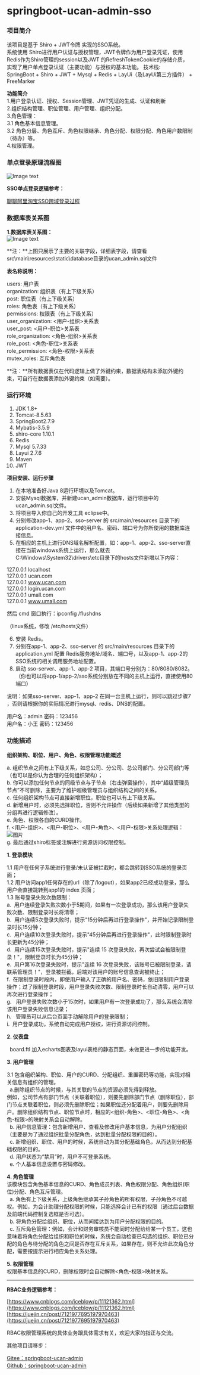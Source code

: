 # springboot-ucan-admin-sso

### 项目简介

该项目是基于 Shiro + JWT令牌 实现的SSO系统。<br>
系统使用 Shiro进行用户认证与授权管理，JWT令牌作为用户登录凭证，使用Redis作为Shiro管理的session以及JWT 的RefreshTokenCookie的存储介质，<br>
实现了用户单点登录认证（主要功能）与授权的基本功能。
技术栈:<br>
SpringBoot + Shiro + JWT + Mysql + Redis + LayUi（及LayUi第三方插件） + FreeMarker<br>

**功能简介**<br>
1.用户登录认证、授权、Session管理、JWT凭证的生成、认证和刷新<br>
2.组织结构管理、职位管理、用户管理、组织分配。<br>
3.角色管理：<br>
	3.1 角色基本信息管理。<br>
	3.2 角色分层、角色互斥、角色权限继承、角色分配、权限分配、角色用户数限制（待办）等。<br>
4.权限管理。<br>

### 单点登录原理流程图

![Image text](https://gitee.com/mrcen/springboot-ucan-admin-sso/raw/master/sso-server/src/main/resources/static/imgs/sso-login.png)<br>

**SSO单点登录逻辑参考：**<br>

[聊聊阿里淘宝SSO跨域登录过程](https://youngzhang08.github.io/2018/08/08/%E8%81%8A%E8%81%8A%E9%98%BF%E9%87%8C%E6%B7%98%E5%AE%9DSSO%E8%B7%A8%E5%9F%9F%E7%99%BB%E5%BD%95%E8%BF%87%E7%A8%8B/)<br>

### 数据库表关系图

**1.数据库表关系图：**<br>
![Image text](https://gitee.com/mrcen/ucan-admin/raw/master/src/main/webapp/imgs/db-erd.png)<br>

**注：**上图只展示了主要的关联字段，详细表字段，请查看src\main\resources\static\database目录的ucan_admin.sql文件<br>

**表名称说明：**<br>

users: 用户表<br>
organization: 组织表（有上下级关系）<br>
post: 职位表（有上下级关系）<br>
roles: 角色表（有上下级关系）<br>
permissions: 权限表（有上下级关系）<br>
user_organization: <用户-组织>关系表<br>
user_post: <用户-职位>关系表<br>
role_organization: <角色-组织>关系表<br>
role_post: <角色-职位>关系表<br>
role_permission: <角色-权限>关系表<br>
mutex_roles: 互斥角色表<br>

**注：**所有数据表仅在代码逻辑上做了外键约束，数据表结构未添加外键约束，可自行在数据表添加外键约束（如需要）。<br>


### 运行环境

1.  JDK 1.8+
2.  Tomcat-8.5.63
3.  SpringBoot2.7.9
4.  Mybatis-3.5.9
5.  shiro-core 1.10.1
6.  Redis
7.  Mysql 5.7.33
8.  Layui 2.7.6
9.  Maven
10. JWT

**项目安装、运行步骤**

1. 在本地准备好Java 8运行环境以及Tomcat。
2. 安装Mysql数据库，并新建ucan_admin数据库，运行项目中的ucan_admin.sql文件。
3. 将项目导入你自己的开发工具 eclipse中。
4. 分别修改app-1、app-2、sso-server 的 src/main/resources 目录下的application-dev.yml 文件中的用户名、密码、端口号为你所使用的数据库连接信息。
5. 在相应的主机上进行DNS域名解析配置，如：app-1、app-2、sso-server直接在当前windows系统上运行，那么就去 C:\Windows\System32\drivers\etc目录下的hosts文件新增以下内容：

127.0.0.1 localhost<br>
127.0.0.1 ucan.com<br>
127.0.0.1 www.ucan.com<br>
127.0.0.1 login.ucan.com<br>
127.0.0.1 umall.com<br>
127.0.0.1 www.umall.com<br>

然后 cmd 窗口执行：ipconfig /flushdns <br>

（linux系统，修改 /etc/hosts文件）

6. 安装 Redis。
7. 分别在app-1、app-2、sso-server 的 src/main/resources 目录下的application.yml 配置 Redis服务地址/域名、端口号，以及app-1、app-2的SSO系统的相关调用服务地址配置。
8. 启动 sso-server、app-1、app-2 项目，其端口号分别为：80/8080/8082。（你也可以将app-1/app-2/sso系统分别放在不同的主机上运行，直接使用80端口）

说明：如果sso-server、app-1、app-2 在同一台主机上运行，则可以跳过步骤7 ，否则请根据你的实际情况进行mysql、redis、DNS的配置。

用户名：admin  密码：123456<br>
用户名：小王  密码：123456<br>


### 功能描述

**组织架构、职位、用户、角色、权限管理功能概述**<br>

a. 组织节点之间有上下级关系，如总公司、分公司、总公司部门、分公司部门等（也可以是你认为合理的任何组织架构）；<br>
b. 你可以添加任何节点的同级节点与子节点（右击弹窗操作），其中“超级管理员节点”不可删除，主要为了维护超级管理员与组织结构之间的关系。<br>
c. 任何组织架构节点可直接新增职位，职位也可以有上下级关系。<br>
d. 新增用户时，必须先选择职位，否则不允许操作（后续如果新增了其他类型的分组再进行逻辑修改）。<br>
e. 角色、权限各自的CURD操作。<br>
f. <用户-组织>、<用户-职位>、<用户-角色>、<用户-权限>关系处理逻辑：<br>
![图片](https://gitee.com/mrcen/ucan-admin/raw/master/src/main/webapp/imgs/user-role-perm.png)<br>
g. 最后通过shiro标签或注解进行资源访问权限控制。<br>

**1. 登录模块**<br>

1.1 用户在任何子系统进行登录/未认证被拦截时，都会跳转到SSO系统的登录页面；<br>
1.2 用户访问app1任何存在的url（除了/logout），如果app2已经成功登录，那么用户会直接跳转到app1的 index 页面；<br>
1.3 账号登录失败次数限制：<br>
    a.&nbsp;&nbsp;用户连续登录失败次数小于5期间，如果有一次登录成功，那么该用户登录失败次数、限制登录时长将清零；<br>
    b.&nbsp;&nbsp;用户连续5次登录失败时，提示"15分钟后再进行登录操作"，并开始记录限制登录时长15分钟；<br>
    c.&nbsp;&nbsp;用户连续10次登录失败时，提示"45分钟后再进行登录操作"，此时限制登录时长更新为45分钟；<br>
    d.&nbsp;&nbsp;用户连续15次登录失败时，提示"连续 15 次登录失败，再次尝试会被限制登录！"，限制登录时长为45分钟；<br>
     e.&nbsp;&nbsp;用户第16次登录失败时，提示"连续 16 次登录失败，该账号已被限制登录，请联系管理员！"，登录被拦截，后端对该用户的账号信息查询被终止；<br>
    f.&nbsp;&nbsp;在限制登录时段内，即使用户输入了正确的用户名、密码，依旧限制用户登录操作；过了限制登录时段，用户登录失败次数、限制登录时长自动清零，用户可以再次进行登录操作；<br>
    g.&nbsp;&nbsp; 用户登录失败次数小于15次时，如果用户有一次登录成功了，那么系统会清除该用户登录失败信息记录；<br>
    h.&nbsp;&nbsp; 管理员可以从后台页面手动解除用户的登录限制；<br>
    i.&nbsp;&nbsp;用户登录成功，系统自动完成用户授权，进行资源访问控制。

**2. 仪表盘**<br>

 &nbsp;&nbsp;board.ftl 加入echarts图表及layui表格的静态页面，未做更进一步的功能开发。<br>

**3. 用户管理**<br>

3.1 包含组织架构、职位、用户的CURD、分配组织、重置密码等功能，实现对相关信息有组织的管理。<br>
&nbsp;&nbsp;a.删除组织节点的时候，与其关联的节点的资源必须先得到释放。<br>
例如，公司节点有部门节点（关联着职位），则要先删除部门节点（删除职位），部门节点关联着职位，则必须先删除职位；如果职位还分配着用户，则要先删除用户。删除组织结构节点、职位节点时，相应的<组织-角色>、<职位-角色>、<角色-权限>的映射关系会自动解除。<br>
&nbsp;&nbsp;b. 用户信息管理：包含新增用户、查看及修改用户基本信息，为用户分配组织（主要是为了通过组织批量分配角色，达到批量分配权限的目的）。<br>
&nbsp;&nbsp;c. 新增组织、职位、用户的时候，系统自动为其分配基础角色，从而达到分配基础权限的目的。<br>
&nbsp;&nbsp;d. 用户状态为“禁用”时，用户不可登录系统。<br>
&nbsp;&nbsp;e. 个人基本信息设置与密码修改。<br>

**4. 角色管理**<br>
该模块包含角色基本信息的CURD、角色成员列表、角色权限分配、角色组织(职位)分配、角色互斥管理。<br>
&nbsp;&nbsp;a. 角色有上下级关系，上级角色继承其子孙角色的所有权限，子孙角色不可越权。例如，为会计助理分配权限的时候，只能选择会计已有的权限（通过后台数据及前端代码控制复选框是否可选）。<br>
&nbsp;&nbsp;b. 将角色分配给组织、职位，从而间接达到为用户分配权限的目的。<br>
&nbsp;&nbsp;c. 互斥角色管理：例如，会计和财务审核员不能同时分配给给某一个员工，这也意味着将角色分配给组织和职位的时候，系统会自动检查已勾选的组织、职位已分配的角色与待分配的角色之间是否存在互斥关系，如果存在，则不允许此次角色分配，需要按提示进行相应角色关系处理。<br>


**5. 权限管理**<br>
权限基本信息的CURD，删除权限时会自动解除<角色-权限>映射关系。<br>

---

**RBAC业务逻辑参考：**<br>

[https://www.cnblogs.com/iceblow/p/11121362.html](https://www.cnblogs.com/iceblow/p/11121362.html)<br>
[https://juejin.cn/post/7121977695197970463](https://juejin.cn/post/7121977695197970463)<br>



RBAC权限管理系统的具体业务跟具体需求有关，欢迎大家的指正与交流。<br>

其他项目请移步：

[Gitee：springboot-ucan-admin](https://gitee.com/mrcen/springboot-ucan-admin)<br>
[Github：springboot-ucan-admin](https://github.com/cenlm/springboot-ucan-admin)


